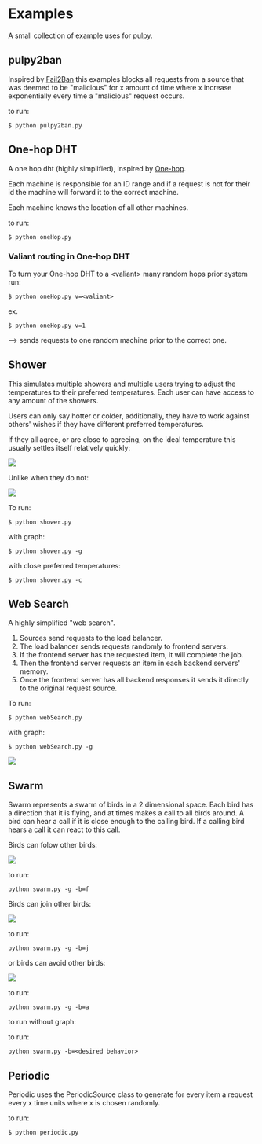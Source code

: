# Examples

A small collection of example uses for pulpy.


## pulpy2ban

Inspired by [Fail2Ban](https://www.fail2ban.org/wiki/index.php/Main_Page) this examples blocks all requests from a source that was deemed to be "malicious" for x amount of time where x increase exponentially every time a "malicious" request occurs.

to run:


```
$ python pulpy2ban.py
```

## One-hop DHT



A one hop dht (highly simplified), inspired by [One-hop](https://www.usenix.org/legacy/events/hotos03/tech/full_papers/gupta/gupta_html/). 

Each machine is responsible for an ID range and if a request is not for their id the machine will forward it to the correct machine.

Each machine knows the location of all other machines.

to run:


```
$ python oneHop.py
```

### Valiant routing in One-hop DHT

To turn your One-hop DHT to a \<valiant\> many random hops prior system run:


```
$ python oneHop.py v=<valiant>
```

ex.


```
$ python oneHop.py v=1
```  
--> sends requests to one random machine prior to the correct one.

## Shower

This simulates multiple showers and multiple users trying to adjust the temperatures to their preferred temperatures. Each user can have access to any amount of the showers.

Users can only say hotter or colder, additionally, they have to work against others' wishes if they have different preferred temperatures.

If they all agree, or are close to agreeing, on the ideal temperature this usually settles itself relatively quickly: 

![](gifs/shower_consensuas.gif)

Unlike when they do not:

![](gifs/shower_no_consensuas.gif)

To run:

```
$ python shower.py
```

with graph:

```
$ python shower.py -g
```

with close preferred temperatures:

```
$ python shower.py -c
```


## Web Search

A highly simplified "web search". 

1. Sources send requests to the load balancer. 
2. The load balancer sends requests randomly to frontend servers. 
3. If the frontend server has the requested item, it will complete the job.
4. Then the frontend server requests an item in each backend servers' memory. 
5. Once the frontend server has all backend responses it sends it directly to the original request source.

To run:

```
$ python webSearch.py 
```

with graph:

```
$ python webSearch.py -g
```

![](gifs/webSearch.gif)

## Swarm

Swarm represents a swarm of birds in a 2 dimensional space.
Each bird has a direction that it is flying, and at times makes a call to all birds around. A bird can hear a call if it is close enough to the calling bird. If a calling bird hears a call it can react to this call.

Birds can folow other birds:


![](gifs/swarm_follow.gif)

to run:

```
python swarm.py -g -b=f
```

Birds can join other birds:


![](gifs/swarm_join.gif)

to run:

```
python swarm.py -g -b=j
```


or birds can avoid other birds:


![](gifs/swarm_avoid.gif)

to run:

```
python swarm.py -g -b=a
```

to run without graph:

to run:

```
python swarm.py -b=<desired behavior>
```









## Periodic

Periodic uses the PeriodicSource class to generate for every item a request every x time units where x is chosen randomly. 

to run:

```
$ python periodic.py
```





